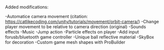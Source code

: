 Added modifications:

-Automatice camera movement (citation: https://catlikecoding.com/unity/tutorials/movement/orbit-camera/)
-Change player movement to be relative to camera direction (original)
-Sounds effects
-Music
-Jump action
-Particle effects on player
-Add input forusb/bluetooth game controller
-Unique ball reflective material
-SkyBox for decoration
-Custom game mesh shapes with ProBuilder